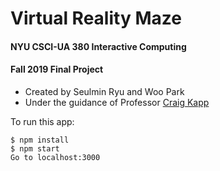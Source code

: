 # Virtual Reality Maze 
#### NYU CSCI-UA 380 Interactive Computing 
#### Fall 2019 Final Project 

* Created by Seulmin Ryu and Woo Park 
* Under the guidance of Professor [Craig Kapp](https://cims.nyu.edu/~kapp/) 

To run this app: 
```
$ npm install 
$ npm start
Go to localhost:3000
```
